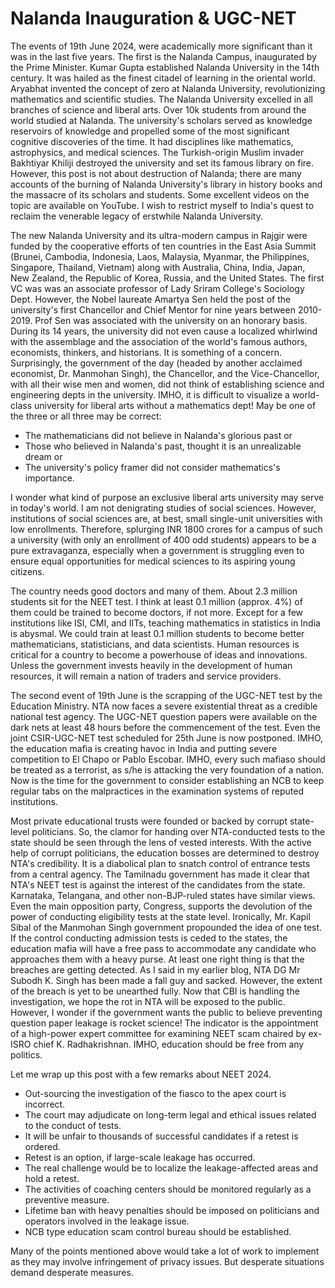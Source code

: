 # Nalanda Inauguration & UGC-NET 

The events of 19th June 2024, were academically more significant than it was in the last five 
years. The first is the Nalanda Campus, inaugurated by the Prime Minister. Kumar Gupta 
established Nalanda University in the 14th century. It was hailed as the finest citadel of learning 
in the oriental world. Aryabhat invented the concept of zero at Nalanda University, revolutionizing
mathematics and scientific studies. The Nalanda University excelled in all branches of science 
and liberal arts. Over 10k students from around the world studied at Nalanda. The university's scholars
served as knowledge reservoirs of knowledge and propelled some of the most significant 
cognitive discoveries of the time. It had disciplines like mathematics, astrophysics, and medical 
sciences. The Turkish-origin Muslim invader Bakhtiyar Khiliji destroyed the university and set its 
famous library on fire. However, this post is not about destruction of Nalanda; there are many
accounts of the burning of Nalanda University's library in history books and the massacre of its
scholars and students. Some excellent videos on the topic are available on YouTube. I wish to 
restrict myself to India's quest to reclaim the venerable legacy of erstwhile Nalanda University.

The new Nalanda University and its ultra-modern campus in Rajgir were funded by the cooperative 
efforts of ten countries in the East Asia Summit (Brunei, Cambodia, Indonesia, Laos, Malaysia, 
Myanmar, the Philippines, Singapore, Thailand, Vietnam) along with Australia, China, India, Japan, 
New Zealand, the Republic of Korea, Russia, and the United States. The first VC was was an 
associate professor of Lady Sriram College's Sociology Dept. However, the Nobel laureate Amartya
Sen held the post of the university's first Chancellor and Chief Mentor
for nine years between 2010-2019. Prof Sen was associated with the university on an 
honorary basis. During its 14 years, the university did not even cause a localized whirlwind with the
assemblage and the association of the world's famous authors, economists, thinkers, and historians. 
It is something of a concern. Surprisingly, the government of the day (headed by
another acclaimed economist, Dr. Manmohan Singh), the Chancellor, and the Vice-Chancellor, with
all their wise men and women, did not think of establishing science and engineering depts in 
the university. IMHO, it is difficult to visualize a world-class university for liberal arts without
a mathematics dept! May be one of the three or all three may be correct:

- The mathematicians did not believe in Nalanda's glorious past or
- Those who believed in Nalanda's past, thought it is an unrealizable dream or 
- The university's policy framer did not consider mathematics's importance.

I wonder what kind of purpose an exclusive liberal arts university may serve in today's world. I am not 
denigrating studies of social sciences. However, institutions of social sciences are, at best, small
single-unit universities with low enrollments. Therefore, splurging INR 1800 crores for a campus of 
such a university (with only an enrollment of 400 odd students) appears to be a pure extravaganza,
especially when a government is struggling even to ensure equal opportunities for medical sciences
to its aspiring young citizens. 

The country needs good doctors and many of them. About 2.3 million students sit for the NEET test. I 
think at least 0.1 million (approx. 4%) of them could be trained to become doctors, if not more. 
Except for a few institutions like ISI, CMI, and IITs, teaching mathematics in statistics in India
is abysmal. We could train at least 0.1 million students to become better mathematicians,
statisticians, and data scientists. Human resources is critical for a country to become a
powerhouse of ideas and innovations. Unless the government invests heavily in the development of 
human resources, it will remain a nation of traders and service providers.

The second event of 19th June is the scrapping of the UGC-NET test by the Education Ministry. NTA 
now faces a severe existential threat as a credible national test agency. The UGC-NET question 
papers were available on the dark nets at least 48 hours before the commencement of the test. 
Even the joint CSIR-UGC-NET test scheduled for 25th June is now postponed. IMHO, the education 
mafia is creating havoc in India and putting severe competition to El Chapo or Pablo Escobar. 
IMHO, every such mafiaso should be treated as a terrorist, as s/he is attacking the very foundation of 
a nation. Now is the time for the government to consider establishing an NCB to keep regular
tabs on the malpractices in the examination systems of reputed institutions. 

Most private educational trusts were founded or backed by corrupt state-level politicians. 
So, the clamor for handing over NTA-conducted tests to the state should be seen through the lens of 
vested interests. With the active help of corrupt politicians, the education bosses are determined 
to destroy NTA's credibility. It is a diabolical plan to snatch control of entrance tests from
a central agency. The Tamilnadu government has made it clear that NTA's NEET test is against 
the interest of the candidates from the state. Karnataka, Telangana, and other non-BJP-ruled
states have similar views. Even the main opposition party, Congress, supports the devolution of 
the power of conducting eligibility tests at the state level. Ironically, Mr. Kapil Sibal of the 
Manmohan Singh government propounded the idea of one test. If the control conducting
admission tests is ceded to the states, the education mafia will have a free pass to accommodate
any candidate who approaches them with a heavy purse. At least one right thing is that the breaches 
are getting detected. As I said in my earlier blog, NTA DG Mr Subodh K. Singh has been made a fall
guy and sacked. However, the extent of the breach is yet to be unearthed fully. 
Now that CBI is handling the investigation, we hope the rot in NTA will be exposed to the public. 
However, I wonder if the government wants the public to believe preventing question paper leakage 
is rocket science! The indicator is the appointment of a high-power expert committee for examining
NEET scam chaired by ex-ISRO chief K. Radhakrishnan. IMHO, education should be free from any politics.

Let me wrap up this post with a few remarks about NEET 2024. 

- Out-sourcing the investigation of the fiasco to the apex court is incorrect.
- The court may adjudicate on long-term legal and ethical issues related to the conduct of tests.
- It will be unfair to thousands of successful candidates if a retest is ordered.
- Retest is an option, if large-scale leakage has occurred.
- The real challenge would be to localize the leakage-affected areas and hold a retest.
- The activities of coaching centers should be monitored regularly as a preventive measure. 
- Lifetime ban with heavy penalties should be imposed on politicians and operators involved in the leakage issue.
- NCB type education scam control bureau should be established. 

Many of the points mentioned above would take a lot of work to implement as they may involve 
infringement of privacy issues. But desperate situations demand desperate measures. 
